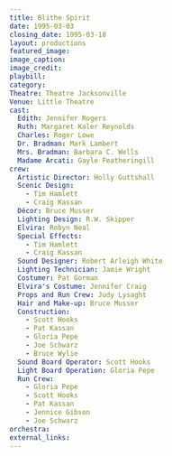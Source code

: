 ```yaml
---
title: Blithe Spirit
date: 1995-03-03
closing_date: 1995-03-18
layout: productions
featured_image: 
image_caption:
image_credit:
playbill: 
category: 
Theatre: Theatre Jacksonville
Venue: Little Theatre
cast:
  Edith: Jennifer Rogers
  Ruth: Margaret Kaler Reynolds
  Charles: Roger Lowe
  Dr. Bradman: Mark Lambert
  Mrs. Bradman: Barbara C. Wells
  Madame Arcati: Gayle Featheringill
crew:
  Artistic Director: Holly Guttshall
  Scenic Design: 
    - Tim Hamlett
    - Craig Kassan
  Décor: Bruce Musser
  Lighting Design: R.W. Skipper
  Elvira: Robyn Neal
  Special Effects: 
    - Tim Hamlett
    - Craig Kassan
  Sound Designer: Robert Arleigh White
  Lighting Technician: Jamie Wright
  Costumer: Pat Gorman
  Elvira's Costume: Jennifer Craig
  Props and Run Crew: Judy Lysaght
  Hair and Make-up: Bruce Musser
  Construction: 
    - Scott Hooks
    - Pat Kassan
    - Gloria Pepe
    - Joe Schwarz
    - Bruce Wylie
  Sound Board Operator: Scott Hooks
  Light Board Operation: Gloria Pepe
  Run Crew: 
    - Gloria Pepe
    - Scott Hooks
    - Pat Kassan
    - Jennice Gibson
    - Joe Schwarz
orchestra:
external_links:
---
```

